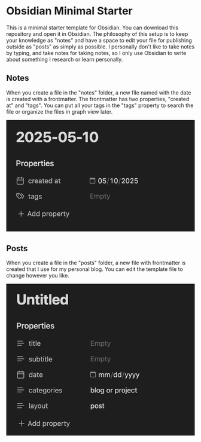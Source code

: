 # Obsidian Minimal Starter

This is a minimal starter template for Obsidian. You can download this repository and open it in Obsidian. The philosophy of this setup is to keep your knowledge as "notes" and have a space to edit your file for publishing outside as "posts" as simply as possible. I personally don't like to take notes by typing, and take notes for taking notes, so I only use Obsidian to write about something I research or learn personally.

## Notes

When you create a file in the "notes" folder, a new file named with the date is created with a frontmatter. The frontmatter has two properties, "created at" and "tags". You can put all your tags in the "tags" property to search the file or organize the files in graph view later.

![note property](./note.png)

## Posts

When you create a file in the "posts" folder, a new file with frontmatter is created that I use for my personal blog. You can edit the template file to change however you like.

![post property](./post.png)
